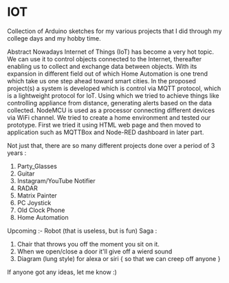 # IOT
Collection of Arduino sketches for my various projects that I did through my college days and my hobby time.

Abstract
Nowadays Internet of Things (IoT) has become a very hot topic. We can use it to control objects connected to the Internet, thereafter enabling us to collect and exchange data between objects. With its expansion in different field out of which Home Automation is one trend which take us one step ahead toward smart cities. In the proposed project(s) a system is developed which is control via MQTT protocol, which is a lightweight protocol for IoT. Using which we tried to achieve things like controlling appliance from distance, generating alerts based on the data collected. NodeMCU is used as a processor connecting different devices via WiFi channel. We tried to create a home environment and tested our prototype. First we tried it using HTML web page and then moved to application such as MQTTBox and Node-RED dashboard in later part.

Not just that, there are so many different projects done over a period of 3 years : 

1. Party_Glasses
2. Guitar
3. Instagram/YouTube Notifier
4. RADAR
5. Matrix Painter
6. PC Joystick
7. Old Clock Phone
8. Home Automation

Upcoming :-
Robot (that is useless, but is fun) Saga : 
1. Chair that throws you off the moment you sit on it.
2. When we open/close a door it'll give off a wierd sound
3. Diagram (lung style) for alexa or siri { so that we can creep off anyone }

If anyone got any ideas, let me know :)
